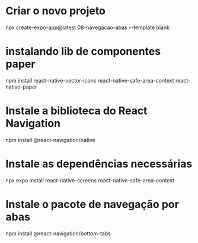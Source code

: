 # Criar o novo projeto
npx create-expo-app@latest 08-navegacao-abas --template blank

# instalando lib de componentes paper
npm install react-native-vector-icons react-native-safe-area-context react-native-paper

# Instale a biblioteca do React Navigation
npm install @react-navigation/native

# Instale as dependências necessárias
npx expo install react-native-screens react-native-safe-area-context

# Instale o pacote de navegação por abas
npm install @react-navigation/bottom-tabs